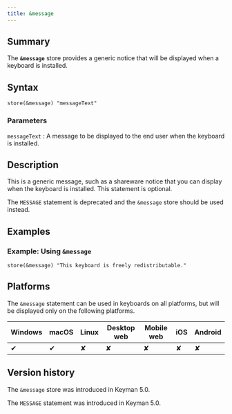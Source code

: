 ```yaml
---
title: &message
---
```

  
## Summary

The **`&message`** store provides a generic notice that will be
displayed when a keyboard is installed.

## Syntax

```
store(&message) "messageText"
```

### Parameters

`messageText`
:   A message to be displayed to the end user when the keyboard is
    installed.

## Description

This is a generic message, such as a shareware notice that you can
display when the keyboard is installed. This statement is optional.

The `MESSAGE` statement is deprecated and the `&message` store should be
used instead.

## Examples

### Example: Using `&message`

```
store(&message) "This keyboard is freely redistributable."
```

## Platforms

The `&message` statement can be used in keyboards on all platforms, but
will be displayed only on the following platforms.

| Windows | macOS | Linux | Desktop web | Mobile web | iOS | Android |
|---------|-------|-------|-------------|------------|-----|---------|
|    ✔   |   ✔   |   ✘   |      ✘     |     ✘      | ✘  |    ✘   |

## Version history

The `&message` store was introduced in Keyman 5.0.

The `MESSAGE` statement was introduced in Keyman 5.0.
